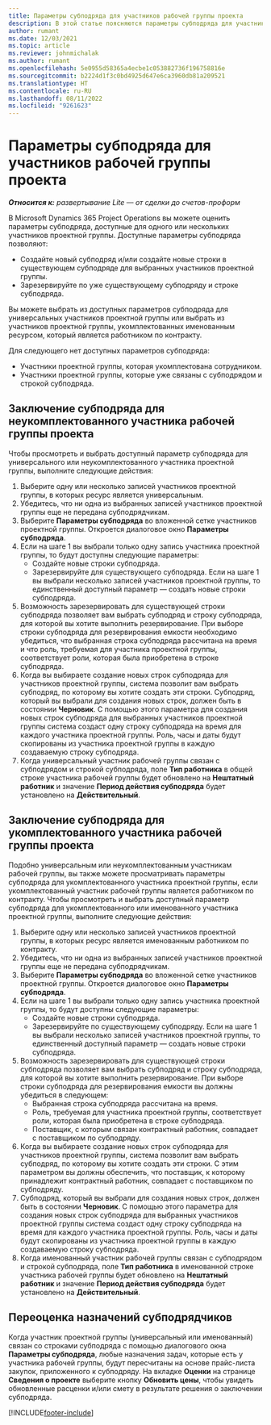 ```yaml
---
title: Параметры субподряда для участников рабочей группы проекта
description: В этой статье поясняются параметры субподряда для участников проектной группы в Microsoft Dynamics 365 Project Operations.
author: rumant
ms.date: 12/03/2021
ms.topic: article
ms.reviewer: johnmichalak
ms.author: rumant
ms.openlocfilehash: 5e0955d58365a4ecbe1c053882736f196758816e
ms.sourcegitcommit: b2224d1f3c0bd4925d647e6ca3960db81a209521
ms.translationtype: HT
ms.contentlocale: ru-RU
ms.lasthandoff: 08/11/2022
ms.locfileid: "9261623"
---
```

# <a name="subcontracting-options-for-project-team-members"></a>Параметры субподряда для участников рабочей группы проекта

_**Относится к:** развертывание Lite — от сделки до счетов-проформ_

В Microsoft Dynamics 365 Project Operations вы можете оценить параметры субподряда, доступные для одного или нескольких участников проектной группы. Доступные параметры субподряда позволяют:

- Создайте новый субподряд и/или создайте новые строки в существующем субподряде для выбранных участников проектной группы. 
- Зарезервируйте по уже существующему субподряду и строке субподряда. 

Вы можете выбрать из доступных параметров субподряда для универсальных участников проектной группы или выбрать из участников проектной группы, укомплектованных именованным ресурсом, который является работником по контракту. 

Для следующего нет доступных параметров субподряда:

- Участники проектной группы, которая укомплектована сотрудником. 
- Участники проектной группы, которые уже связаны с субподрядом и строкой субподряда. 

## <a name="subcontracting-an-unstaffed-project-team-member"></a>Заключение субподряда для неукомплектованного участника рабочей группы проекта

Чтобы просмотреть и выбрать доступный параметр субподряда для универсального или неукомплектованного участника проектной группы, выполните следующие действия:

1. Выберите одну или несколько записей участников проектной группы, в которых ресурс является универсальным.
2. Убедитесь, что ни одна из выбранных записей участников проектной группы еще не передана субподрядчикам. 
3. Выберите **Параметры субподряда** во вложенной сетке участников проектной группы. Откроется диалоговое окно **Параметры субподряда**. 
4. Если на шаге 1 вы выбрали только одну запись участника проектной группы, то будут доступны следующие параметры:
    - Создайте новые строки субподряда. 
    - Зарезервируйте для существующего субподряда. Если на шаге 1 вы выбрали несколько записей участников проектной группы, то единственный доступный параметр — создать новые строки субподряда.
5. Возможность зарезервировать для существующей строки субподряда позволяет вам выбрать субподряд и строку субподряда, для которой вы хотите выполнить резервирование. При выборе строки субподряда для резервирования емкости необходимо убедиться, что выбранная строка субподряда рассчитана на время и что роль, требуемая для участника проектной группы, соответствует роли, которая была приобретена в строке субподряда.
6. Когда вы выбираете создание новых строк субподряда для участников проектной группы, система позволит вам выбрать субподряд, по которому вы хотите создать эти строки. Субподряд, который вы выбрали для создания новых строк, должен быть в состоянии **Черновик**. С помощью этого параметра для создания новых строк субподряда для выбранных участников проектной группы система создаст одну строку субподряда на время для каждого участника проектной группы. Роль, часы и даты будут скопированы из участника проектной группы в каждую создаваемую строку субподряда. 
7. Когда универсальный участник рабочей группы связан с субподрядом и строкой субподряда, поле **Тип работника** в общей строке участника рабочей группы будет обновлено на **Нештатный работник** и значение **Период действия субподряда** будет установлено на **Действительный**.

## <a name="subcontracting-a-staffed-project-team-member"></a>Заключение субподряда для укомплектованного участника рабочей группы проекта

Подобно универсальным или неукомплектованным участникам рабочей группы, вы также можете просматривать параметры субподряда для укомплектованного участника проектной группы, если укомплектованный участник рабочей группы является работником по контракту. Чтобы просмотреть и выбрать доступный параметр субподряда для укомплектованного или именованного участника проектной группы, выполните следующие действия:

1. Выберите одну или несколько записей участников проектной группы, в которых ресурс является именованным работником по контракту.
2. Убедитесь, что ни одна из выбранных записей участников проектной группы еще не передана субподрядчикам. 
3. Выберите **Параметры субподряда** во вложенной сетке участников проектной группы. Откроется диалоговое окно **Параметры субподряда**. 
4. Если на шаге 1 вы выбрали только одну запись участника проектной группы, то будут доступны следующие параметры:
      - Создайте новые строки субподряда.
      - Зарезервируйте по существующему субподряду.
  Если на шаге 1 вы выбрали несколько записей участников проектной группы, то единственный доступный параметр — создать новые строки субподряда.
5. Возможность зарезервировать для существующей строки субподряда позволяет вам выбрать субподряд и строку субподряда, для которой вы хотите выполнить резервирование. При выборе строки субподряда для резервирования емкости вы должны убедиться в следующем:
      - Выбранная строка субподряда рассчитана на время. 
      - Роль, требуемая для участника проектной группы, соответствует роли, которая была приобретена в строке субподряда. 
      - Поставщик, с которым связан контрактный работник, совпадает с поставщиком по субподряду.
6. Когда вы выбираете создание новых строк субподряда для участников проектной группы, система позволит вам выбрать субподряд, по которому вы хотите создать эти строки. С этим параметром вы должны обеспечить, что поставщик, к которому принадлежит контрактный работник, совпадает с поставщиком по субподряду. 
7. Субподряд, который вы выбрали для создания новых строк, должен быть в состоянии **Черновик**. С помощью этого параметра для создания новых строк субподряда для выбранных участников проектной группы система создаст одну строку субподряда на время для каждого участника проектной группы. Роль, часы и даты будут скопированы из участника проектной группы в каждую создаваемую строку субподряда.  
8. Когда именованный участник рабочей группы связан с субподрядом и строкой субподряда, поле **Тип работника** в именованной строке участника рабочей группы будет обновлено на **Нештатный работник** и значение **Период действия субподряда** будет установлено на **Действительный**.

## <a name="re-costing-subcontractor-assignments"></a>Переоценка назначений субподрядчиков

Когда участник проектной группы (универсальный или именованный) связан со строками субподряда с помощью диалогового окна **Параметры субподряда**, любые назначения задач, которые есть у участника рабочей группы, будут пересчитаны на основе прайс-листа закупок, приложенного к субподряду. На вкладке **Оценки** на странице **Сведения о проекте** выберите кнопку **Обновить цены**, чтобы увидеть обновленные расценки и/или смету в результате решения о заключении субподряда.

[!INCLUDE[footer-include](../../includes/footer-banner.md)]
